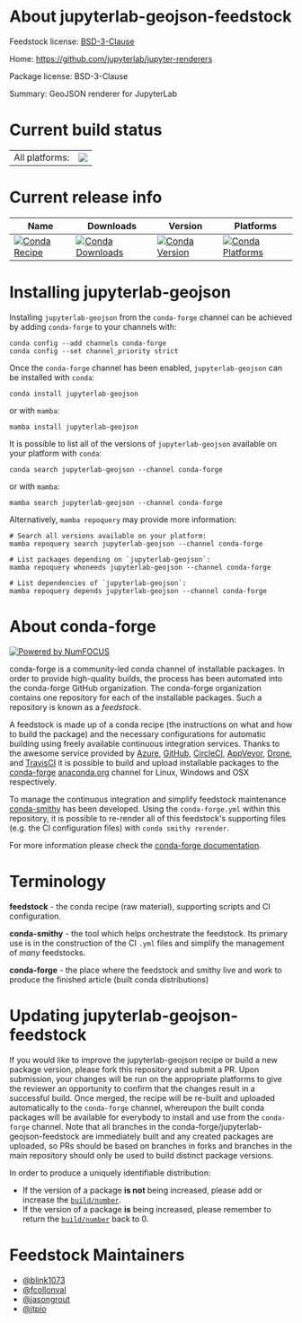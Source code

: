 About jupyterlab-geojson-feedstock
==================================

Feedstock license: [BSD-3-Clause](https://github.com/conda-forge/jupyterlab-geojson-feedstock/blob/main/LICENSE.txt)

Home: https://github.com/jupyterlab/jupyter-renderers

Package license: BSD-3-Clause

Summary: GeoJSON renderer for JupyterLab

Current build status
====================


<table><tr><td>All platforms:</td>
    <td>
      <a href="https://dev.azure.com/conda-forge/feedstock-builds/_build/latest?definitionId=12277&branchName=main">
        <img src="https://dev.azure.com/conda-forge/feedstock-builds/_apis/build/status/jupyterlab-geojson-feedstock?branchName=main">
      </a>
    </td>
  </tr>
</table>

Current release info
====================

| Name | Downloads | Version | Platforms |
| --- | --- | --- | --- |
| [![Conda Recipe](https://img.shields.io/badge/recipe-jupyterlab--geojson-green.svg)](https://anaconda.org/conda-forge/jupyterlab-geojson) | [![Conda Downloads](https://img.shields.io/conda/dn/conda-forge/jupyterlab-geojson.svg)](https://anaconda.org/conda-forge/jupyterlab-geojson) | [![Conda Version](https://img.shields.io/conda/vn/conda-forge/jupyterlab-geojson.svg)](https://anaconda.org/conda-forge/jupyterlab-geojson) | [![Conda Platforms](https://img.shields.io/conda/pn/conda-forge/jupyterlab-geojson.svg)](https://anaconda.org/conda-forge/jupyterlab-geojson) |

Installing jupyterlab-geojson
=============================

Installing `jupyterlab-geojson` from the `conda-forge` channel can be achieved by adding `conda-forge` to your channels with:

```
conda config --add channels conda-forge
conda config --set channel_priority strict
```

Once the `conda-forge` channel has been enabled, `jupyterlab-geojson` can be installed with `conda`:

```
conda install jupyterlab-geojson
```

or with `mamba`:

```
mamba install jupyterlab-geojson
```

It is possible to list all of the versions of `jupyterlab-geojson` available on your platform with `conda`:

```
conda search jupyterlab-geojson --channel conda-forge
```

or with `mamba`:

```
mamba search jupyterlab-geojson --channel conda-forge
```

Alternatively, `mamba repoquery` may provide more information:

```
# Search all versions available on your platform:
mamba repoquery search jupyterlab-geojson --channel conda-forge

# List packages depending on `jupyterlab-geojson`:
mamba repoquery whoneeds jupyterlab-geojson --channel conda-forge

# List dependencies of `jupyterlab-geojson`:
mamba repoquery depends jupyterlab-geojson --channel conda-forge
```


About conda-forge
=================

[![Powered by
NumFOCUS](https://img.shields.io/badge/powered%20by-NumFOCUS-orange.svg?style=flat&colorA=E1523D&colorB=007D8A)](https://numfocus.org)

conda-forge is a community-led conda channel of installable packages.
In order to provide high-quality builds, the process has been automated into the
conda-forge GitHub organization. The conda-forge organization contains one repository
for each of the installable packages. Such a repository is known as a *feedstock*.

A feedstock is made up of a conda recipe (the instructions on what and how to build
the package) and the necessary configurations for automatic building using freely
available continuous integration services. Thanks to the awesome service provided by
[Azure](https://azure.microsoft.com/en-us/services/devops/), [GitHub](https://github.com/),
[CircleCI](https://circleci.com/), [AppVeyor](https://www.appveyor.com/),
[Drone](https://cloud.drone.io/welcome), and [TravisCI](https://travis-ci.com/)
it is possible to build and upload installable packages to the
[conda-forge](https://anaconda.org/conda-forge) [anaconda.org](https://anaconda.org/)
channel for Linux, Windows and OSX respectively.

To manage the continuous integration and simplify feedstock maintenance
[conda-smithy](https://github.com/conda-forge/conda-smithy) has been developed.
Using the ``conda-forge.yml`` within this repository, it is possible to re-render all of
this feedstock's supporting files (e.g. the CI configuration files) with ``conda smithy rerender``.

For more information please check the [conda-forge documentation](https://conda-forge.org/docs/).

Terminology
===========

**feedstock** - the conda recipe (raw material), supporting scripts and CI configuration.

**conda-smithy** - the tool which helps orchestrate the feedstock.
                   Its primary use is in the construction of the CI ``.yml`` files
                   and simplify the management of *many* feedstocks.

**conda-forge** - the place where the feedstock and smithy live and work to
                  produce the finished article (built conda distributions)


Updating jupyterlab-geojson-feedstock
=====================================

If you would like to improve the jupyterlab-geojson recipe or build a new
package version, please fork this repository and submit a PR. Upon submission,
your changes will be run on the appropriate platforms to give the reviewer an
opportunity to confirm that the changes result in a successful build. Once
merged, the recipe will be re-built and uploaded automatically to the
`conda-forge` channel, whereupon the built conda packages will be available for
everybody to install and use from the `conda-forge` channel.
Note that all branches in the conda-forge/jupyterlab-geojson-feedstock are
immediately built and any created packages are uploaded, so PRs should be based
on branches in forks and branches in the main repository should only be used to
build distinct package versions.

In order to produce a uniquely identifiable distribution:
 * If the version of a package **is not** being increased, please add or increase
   the [``build/number``](https://docs.conda.io/projects/conda-build/en/latest/resources/define-metadata.html#build-number-and-string).
 * If the version of a package **is** being increased, please remember to return
   the [``build/number``](https://docs.conda.io/projects/conda-build/en/latest/resources/define-metadata.html#build-number-and-string)
   back to 0.

Feedstock Maintainers
=====================

* [@blink1073](https://github.com/blink1073/)
* [@fcollonval](https://github.com/fcollonval/)
* [@jasongrout](https://github.com/jasongrout/)
* [@jtpio](https://github.com/jtpio/)

